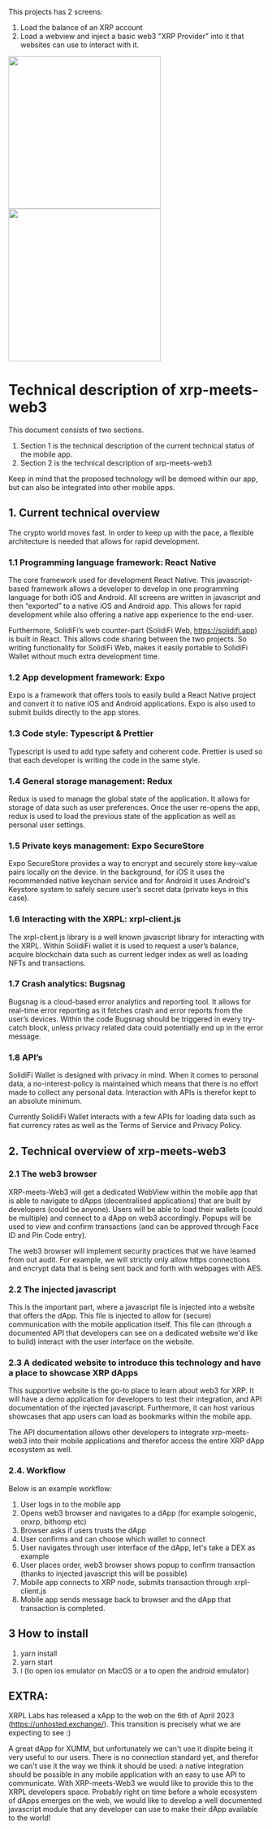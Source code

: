 This projects has 2 screens:

1) Load the balance of an XRP account
2) Load a webview and inject a basic web3 "XRP Provider" into it that websites can use to interact with it.

<img src="/assets/homescreen.jpg" width="300"/>
<img src="/assets/webview.jpg" width="300"/>

# Technical description of xrp-meets-web3

This document consists of two sections.

1) Section 1 is the technical description of the current technical status of the mobile app.
2) Section 2 is the technical description of xrp-meets-web3

Keep in mind that the proposed technology will be demoed within our app, but can also be integrated into other mobile
apps.

## 1. Current technical overview

The crypto world moves fast. In order to keep up with the pace, a flexible architecture is needed that allows for rapid
development.

### 1.1 Programming language framework: React Native

The core framework used for development React Native. This javascript-based framework allows a developer to develop in
one programming language for both iOS and Android. All screens are written in javascript and then “exported” to a native
iOS and Android app. This allows for rapid development while also offering a native app experience to the end-user.

Furthermore, SolidiFi’s web counter-part (SolidiFi Web, https://solidifi.app) is built in React. This allows code
sharing between the two projects. So writing functionality for SolidiFi Web, makes it easily portable to SolidiFi Wallet
without much extra development time.

### 1.2 App development framework: Expo

Expo is a framework that offers tools to easily build a React Native project and convert it to native iOS and Android
applications. Expo is also used to submit builds directly to the app stores.

### 1.3 Code style: Typescript & Prettier

Typescript is used to add type safety and coherent code. Prettier is used so that each developer is writing the code in
the same style.

### 1.4 General storage management: Redux

Redux is used to manage the global state of the application. It allows for storage of data such as user preferences.
Once the user re-opens the app, redux is used to load the previous state of the application as well as personal user
settings.

### 1.5 Private keys management: Expo SecureStore

Expo SecureStore provides a way to encrypt and securely store key–value pairs locally on the device. In the background,
for iOS it uses the recommended native keychain service and for Android it uses Android's Keystore system to safely
secure user’s secret data (private keys in this case).

### 1.6 Interacting with the XRPL: xrpl-client.js

The xrpl-client.js library is a well known javascript library for interacting with the XRPL. Within SolidiFi wallet it
is used to request a user’s balance, acquire blockchain data such as current ledger index as well as loading NFTs and
transactions.

### 1.7 Crash analytics: Bugsnag

Bugsnag is a cloud-based error analytics and reporting tool. It allows for real-time error reporting as it fetches crash
and error reports from the user’s devices. Within the code Bugsnag should be triggered in every try-catch block, unless
privacy related data could potentially end up in the error message.

### 1.8 API’s

SolidiFi Wallet is designed with privacy in mind. When it comes to personal data, a no-interest-policy is maintained
which means that there is no effort made to collect any personal data. Interaction with APIs is therefor kept to an
absolute minimum.

Currently SolidiFi Wallet interacts with a few APIs for loading data such as fiat currency rates as well as the Terms of
Service and Privacy Policy.

## 2. Technical overview of xrp-meets-web3

### 2.1 The web3 browser

XRP-meets-Web3 will get a dedicated WebView within the mobile app that is able to navigate to dApps (decentralised
applications) that are built by developers (could be anyone). Users will be able to load their wallets (could be
multiple) and connect to a dApp on web3 accordingly. Popups will be used to view and confirm transactions (and can be
approved through Face ID and Pin Code entry).

The web3 browser will implement security practices that we have learned from out audit. For example, we will strictly
only allow https connections and encrypt data that is being sent back and forth with webpages with AES.

### 2.2 The injected javascript

This is the important part, where a javascript file is injected into a website that offers the dApp. This file is
injected to allow for (secure) communication with the mobile application itself. This file can (through a documented API
that developers can see on a dedicated website we'd like to build) interact with the user interface on the website.

### 2.3 A dedicated website to introduce this technology and have a place to showcase XRP dApps

This supportive website is the go-to place to learn about web3 for XRP. It will have a demo application for developers
to test their integration, and API documentation of the injected javascript.
Furthermore, it can host various showcases that app users can load as bookmarks within the mobile app.

The API documentation allows other developers to integrate xrp-meets-web3 into their mobile applications and therefor
access the entire XRP dApp ecosystem as well.

### 2.4. Workflow

Below is an example workflow:

1) User logs in to the mobile app
2) Opens web3 browser and navigates to a dApp (for example sologenic, onxrp, bithomp etc)
3) Browser asks if users trusts the dApp
4) User confirms and can choose which wallet to connect
5) User navigates through user interface of the dApp, let's take a DEX as example
6) User places order, web3 browser shows popup to confirm transaction (thanks to injected javascript this will be
   possible)
7) Mobile app connects to XRP node, submits transaction through xrpl-client.js
8) Mobile app sends message back to browser and the dApp that transaction is completed.

## 3 How to install

1) yarn install
2) yarn start
3) i (to open ios emulator on MacOS or a to open the android emulator)


## EXTRA:
XRPL Labs has released a xApp to the web on the 6th of April 2023 (https://unhosted.exchange/). This transition is precisely what we are expecting to see :)

A great dApp for XUMM, but unfortunately we can't use it dispite being it very useful to our users. There is no connection standard yet, and therefor we can't use it the way we think it should be used: a native integration should be possible in any mobile application with an easy to use API to communicate. With XRP-meets-Web3 we would like to provide this to the XRPL developers space. Probably right on time before a whole ecosystem of dApps emerges on the web, we would like to develop a well documented javascript module that any developer can use to make their dApp available to the world! 


